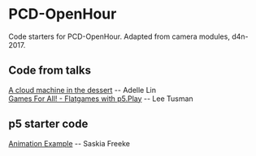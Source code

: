 # PCD-OpenHour
Code starters for PCD-OpenHour. Adapted from camera modules, d4n-2017.

## Code from talks
[A cloud machine in the dessert](https://github.com/lukemodular/EtherealFleeting/tree/master/rasPi/ArtnetTesting2) -- Adelle Lin   
[Games For All! - Flatgames with p5.Play](https://github.com/lee2sman/p5-flatgame) -- Lee Tusman

## p5 starter code
[Animation Example](https://editor.p5js.org/sasj/sketches/Hk-ng0uG4) -- Saskia Freeke
